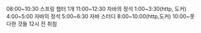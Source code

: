 08:00~10:30 스프링 챕터 1개
11:00~12:30 자바의 정석
1:00~3:30(http, 도커)
4:00~5:00 자바의 정석
5:00~6:30 자바 스터디
8:00~10:00(http,도커)
10:00~못다한 것들
12시 전 취침

